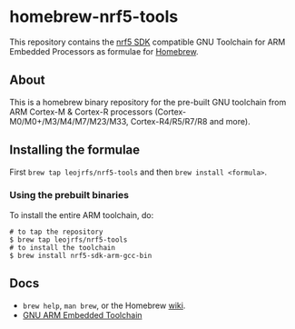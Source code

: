# homebrew-nrf5-tools

This repository contains the [nrf5 SDK](https://www.nordicsemi.com/DocLib/Content/SDK_Doc/nRF5_SDK/v15-2-0/index) compatible GNU Toolchain for ARM Embedded Processors as formulae for [Homebrew](http://brew.sh).

## About

This is a homebrew binary repository for the pre-built GNU toolchain from ARM Cortex-M & Cortex-R processors (Cortex-M0/M0+/M3/M4/M7/M23/M33, Cortex-R4/R5/R7/R8 and more).


## Installing the formulae

First `brew tap leojrfs/nrf5-tools` and then `brew install <formula>`.

### Using the prebuilt binaries

To install the entire ARM toolchain, do:

``` {.bash}
# to tap the repository
$ brew tap leojrfs/nrf5-tools
# to install the toolchain
$ brew install nrf5-sdk-arm-gcc-bin
```

## Docs

-   `brew help`, `man brew`, or the Homebrew [wiki](http://wiki.github.com/mxcl/homebrew).
-   [GNU ARM Embedded Toolchain](https://developer.arm.com/open-source/gnu-toolchain/gnu-rm/)
